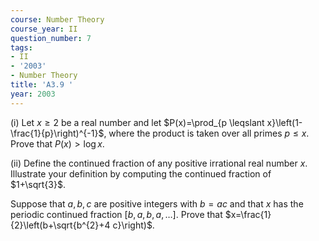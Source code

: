 ```yaml
---
course: Number Theory
course_year: II
question_number: 7
tags:
- II
- '2003'
- Number Theory
title: 'A3.9 '
year: 2003
---
```



(i) Let $x \geqslant 2$ be a real number and let $P(x)=\prod_{p \leqslant x}\left(1-\frac{1}{p}\right)^{-1}$, where the product is taken over all primes $p \leqslant x$. Prove that $P(x)>\log x$.

(ii) Define the continued fraction of any positive irrational real number $x$. Illustrate your definition by computing the continued fraction of $1+\sqrt{3}$.

Suppose that $a, b, c$ are positive integers with $b=a c$ and that $x$ has the periodic continued fraction $[b, a, b, a, \ldots]$. Prove that $x=\frac{1}{2}\left(b+\sqrt{b^{2}+4 c}\right)$.